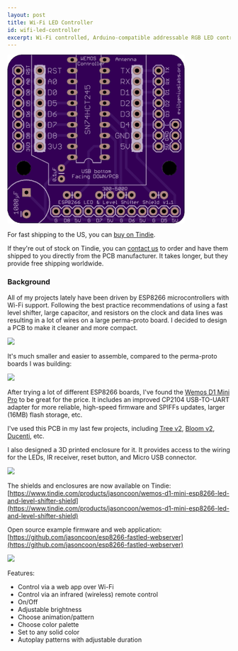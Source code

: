 ```yaml
---
layout: post
title: Wi-Fi LED Controller
id: wifi-led-controller
excerpt: Wi-Fi controlled, Arduino-compatible addressable RGB LED controller based on the ESP8266, with level shifter.
---
```


<img src="/images/wifi-led-controller/pcb-render-top.png" style="width:400px" class="img-responsive" />

For fast shipping to the US, you can [buy on Tindie](https://www.tindie.com/products/jasoncoon/wemos-d1-mini-esp8266-led-and-level-shifter-shield).

If they're out of stock on Tindie, you can [contact us](/contact) to order and have them shipped to you directly from the PCB manufacturer.  It takes longer, but they provide free shipping worldwide.

### Background

All of my projects lately have been driven by ESP8266 microcontrollers with Wi-Fi support.  Following the best practice recommendations of using a fast level shifter, large capacitor, and resistors on the clock and data lines was resulting in a lot of wires on a large perma-proto board.  I decided to design a PCB to make it cleaner and more compact.

<img src="http://i.imgur.com/x41cioC.jpg" style="width:400px" class="img-responsive" />

It's much smaller and easier to assemble, compared to the perma-proto boards I was building:

<img src="/images/tree-v2-board.jpg" style="width:400px" class="img-responsive" />

After trying a lot of different ESP8266 boards, I've found the [Wemos D1 Mini Pro](https://www.wemos.cc/product/d1-mini-pro.html) to be great for the price.  It includes an improved CP2104 USB-TO-UART adapter for more reliable, high-speed firmware and SPIFFs updates, larger (16MB) flash storage, etc.

I've used this PCB in my last few projects, including [Tree v2](tree-v2.html), [Bloom v2](bloom-v2.html), [Ducenti](ducenti.html), etc.

I also designed a 3D printed enclosure for it.  It provides access to the wiring for the LEDs, IR receiver, reset button, and Micro USB connector.

<img src="http://i.imgur.com/KxmFRfz.jpg" style="width:400px" class="img-responsive" />

The shields and enclosures are now available on Tindie: [https://www.tindie.com/products/jasoncoon/wemos-d1-mini-esp8266-led-and-level-shifter-shield](https://www.tindie.com/products/jasoncoon/wemos-d1-mini-esp8266-led-and-level-shifter-shield)

Open source example firmware and web application: [https://github.com/jasoncoon/esp8266-fastled-webserver](https://github.com/jasoncoon/esp8266-fastled-webserver)

<img src="https://github.com/jasoncoon/esp8266-fastled-webserver/raw/master/webapp.png" style="width:300px" class="img-responsive" />

Features:

* Control via a web app over Wi-Fi
* Control via an infrared (wireless) remote control
* On/Off
* Adjustable brightness
* Choose animation/pattern
* Choose color palette
* Set to any solid color
* Autoplay patterns with adjustable duration
